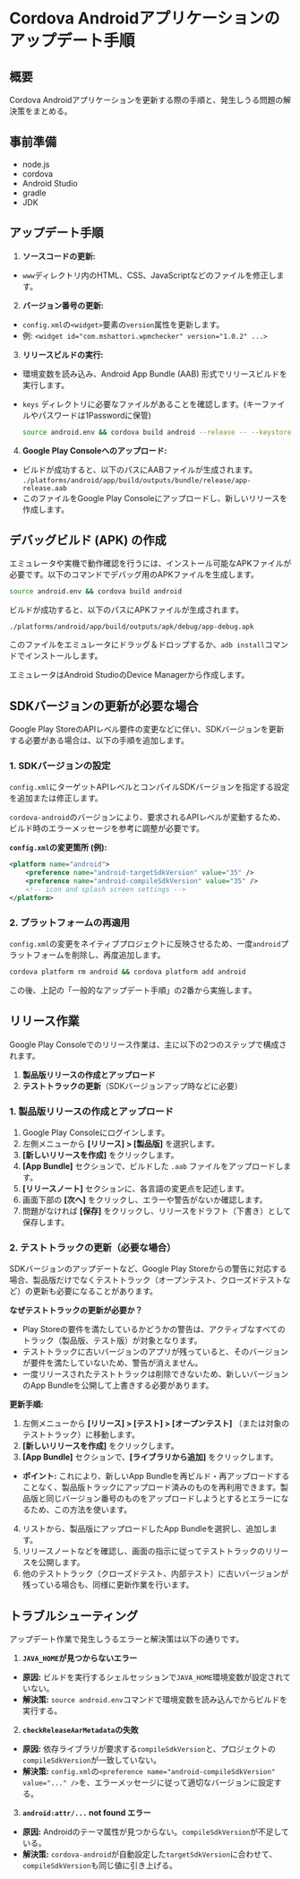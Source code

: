 # Cordova Androidアプリケーションのアップデート手順

## 概要

Cordova Androidアプリケーションを更新する際の手順と、発生しうる問題の解決策をまとめる。

## 事前準備

- node.js
- cordova
- Android Studio
- gradle
- JDK

## アップデート手順

1.  **ソースコードの更新:**
  - `www`ディレクトリ内のHTML、CSS、JavaScriptなどのファイルを修正します。

2.  **バージョン番号の更新:**
  - `config.xml`の`<widget>`要素の`version`属性を更新します。
  - 例: `<widget id="com.mshattori.wpmchecker" version="1.0.2" ...>`

3.  **リリースビルドの実行:**
  - 環境変数を読み込み、Android App Bundle (AAB) 形式でリリースビルドを実行します。
  - `keys` ディレクトリに必要なファイルがあることを確認します。(キーファイルやパスワードは1Passwordに保管)

    ```sh
    source android.env && cordova build android --release -- --keystore=./keys/upload-keystore.jks --storePassword=`cat keys/passwd.txt` --password=`cat keys/passwd.txt` --alias=upload --packageType=bundle
    ```

4.  **Google Play Consoleへのアップロード:**
  - ビルドが成功すると、以下のパスにAABファイルが生成されます。
      `./platforms/android/app/build/outputs/bundle/release/app-release.aab`
  - このファイルをGoogle Play Consoleにアップロードし、新しいリリースを作成します。

## デバッグビルド (APK) の作成

エミュレータや実機で動作確認を行うには、インストール可能なAPKファイルが必要です。以下のコマンドでデバッグ用のAPKファイルを生成します。

```sh
source android.env && cordova build android
```

ビルドが成功すると、以下のパスにAPKファイルが生成されます。

`./platforms/android/app/build/outputs/apk/debug/app-debug.apk`

このファイルをエミュレータにドラッグ＆ドロップするか、`adb install`コマンドでインストールします。

エミュレータはAndroid StudioのDevice Managerから作成します。


## SDKバージョンの更新が必要な場合

Google Play StoreのAPIレベル要件の変更などに伴い、SDKバージョンを更新する必要がある場合は、以下の手順を追加します。

### 1. SDKバージョンの設定

`config.xml`にターゲットAPIレベルとコンパイルSDKバージョンを指定する設定を追加または修正します。

`cordova-android`のバージョンにより、要求されるAPIレベルが変動するため、ビルド時のエラーメッセージを参考に調整が必要です。

**`config.xml`の変更箇所 (例):**
```xml
<platform name="android">
    <preference name="android-targetSdkVersion" value="35" />
    <preference name="android-compileSdkVersion" value="35" />
    <!-- icon and splash screen settings -->
</platform>
```

### 2. プラットフォームの再適用

`config.xml`の変更をネイティブプロジェクトに反映させるため、一度`android`プラットフォームを削除し、再度追加します。

```sh
cordova platform rm android && cordova platform add android
```

この後、上記の「一般的なアップデート手順」の2番から実施します。

## リリース作業

Google Play Consoleでのリリース作業は、主に以下の2つのステップで構成されます。

1.  **製品版リリースの作成とアップロード**
2.  **テストトラックの更新**（SDKバージョンアップ時などに必要）

### 1. 製品版リリースの作成とアップロード

1.  Google Play Consoleにログインします。
2.  左側メニューから **[リリース] > [製品版]** を選択します。
3.  **[新しいリリースを作成]** をクリックします。
4.  **[App Bundle]** セクションで、ビルドした `.aab` ファイルをアップロードします。
5.  **[リリースノート]** セクションに、各言語の変更点を記述します。
6.  画面下部の **[次へ]** をクリックし、エラーや警告がないか確認します。
7.  問題がなければ **[保存]** をクリックし、リリースをドラフト（下書き）として保存します。

### 2. テストトラックの更新（必要な場合）

SDKバージョンのアップデートなど、Google Play Storeからの警告に対応する場合、製品版だけでなくテストトラック（オープンテスト、クローズドテストなど）の更新も必要になることがあります。

**なぜテストトラックの更新が必要か？**

- Play Storeの要件を満たしているかどうかの警告は、アクティブなすべてのトラック（製品版、テスト版）が対象となります。
- テストトラックに古いバージョンのアプリが残っていると、そのバージョンが要件を満たしていないため、警告が消えません。
- 一度リリースされたテストトラックは削除できないため、新しいバージョンのApp Bundleを公開して上書きする必要があります。

**更新手順:**

1.  左側メニューから **[リリース] > [テスト] > [オープンテスト]** （または対象のテストトラック）に移動します。
2.  **[新しいリリースを作成]** をクリックします。
3.  **[App Bundle]** セクションで、**[ライブラリから追加]** をクリックします。
  - **ポイント:** これにより、新しいApp Bundleを再ビルド・再アップロードすることなく、製品版トラックにアップロード済みのものを再利用できます。製品版と同じバージョン番号のものをアップロードしようとするとエラーになるため、この方法を使います。
4.  リストから、製品版にアップロードしたApp Bundleを選択し、追加します。
5.  リリースノートなどを確認し、画面の指示に従ってテストトラックのリリースを公開します。
6.  他のテストトラック（クローズドテスト、内部テスト）に古いバージョンが残っている場合も、同様に更新作業を行います。

## トラブルシューティング

アップデート作業で発生しうるエラーと解決策は以下の通りです。

1.  **`JAVA_HOME`が見つからないエラー**
  - **原因:** ビルドを実行するシェルセッションで`JAVA_HOME`環境変数が設定されていない。
  - **解決策:** `source android.env`コマンドで環境変数を読み込んでからビルドを実行する。

2.  **`checkReleaseAarMetadata`の失敗**
  - **原因:** 依存ライブラリが要求する`compileSdkVersion`と、プロジェクトの`compileSdkVersion`が一致していない。
  - **解決策:** `config.xml`の`<preference name="android-compileSdkVersion" value="..." />`を、エラーメッセージに従って適切なバージョンに設定する。

3.  **`android:attr/...` not found エラー**
  - **原因:** Androidのテーマ属性が見つからない。`compileSdkVersion`が不足している。
  - **解決策:** `cordova-android`が自動設定した`targetSdkVersion`に合わせて、`compileSdkVersion`も同じ値に引き上げる。
